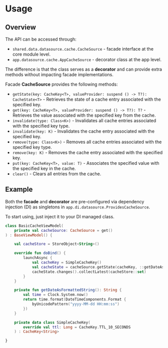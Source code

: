 # Usage

## Overview

The API can be accessed through:
- `shared.data.datasource.cache.CacheSource` - facade interface at the core module level.
- `app.datasource.cache.AppCacheSource` - decorator class at the app level.

The difference is that the class serves as a **decorator** and can provide extra methods without impacting facade implementations.

Facade **CacheSource** provides the following methods:

- `getState(key: CacheKey<T>, valueProvider: suspend () -> T?): CacheState<T>` - Retrieves the state of a cache entry associated with the specified key.
- `get(key: CacheKey<T>, valueProvider: suspend () -> T?): T?` - Retrieves the value associated with the specified key from the cache.
- `invalidate(type: Class<K>)` - Invalidates all cache entries associated with the specified key type.
- `invalidate(key: K)` - Invalidates the cache entry associated with the specified key.
- `remove(type: Class<K>)` - Removes all cache entries associated with the specified key type.
- `remove(key: K)` - Removes the cache entry associated with the specified key.
- `put(key: CacheKey<T>, value: T)` - Associates the specified value with the specified key in the cache.
- `clear()` - Clears all entries from the cache. 

## Example

Both the **facade** and **decorator** are pre-configured via dependency injection (DI) as singletons in `app.di.datasource.ProvidesCacheSource`.

To start using, just inject it to your DI managed class.

```kotlin
class BasicCacheViewModel(
    private val cacheSource: CacheSource = get()
) : BaseViewModel() {

    val cacheStore = StoreObject<String>()

    override fun doBind() {
        launchAsync {
            val cacheKey = SimpleCacheKey()
            val cacheState = cacheSource.getState(cacheKey, ::getDateAsFormattedString)
            cacheState.changes().collectLatest(cacheStore::set)
        }
    }

    private fun getDateAsFormattedString(): String {
        val time = Clock.System.now()
        return time.format(DateTimeComponents.Format {
            byUnicodePattern("yyyy-MM-dd HH:mm:ss")
        })
    }

    private data class SimpleCacheKey(
        override val ttl: Long = CacheKey.TTL_10_SECONDS
    ) : CacheKey<String>

}
```
